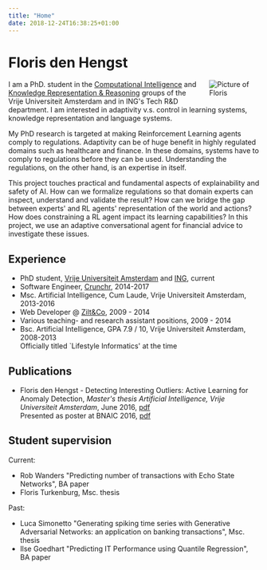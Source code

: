 ```yaml
---
title: "Home"
date: 2018-12-24T16:38:25+01:00
---
```


# Floris den Hengst
<img src="/imgs/flopic.jpg" style="max-width:20%;min-width:40px;float:right;padding:0 0 1em 1em;" alt="Picture of Floris" />

I am a PhD. student in the [Computational Intelligence](https://www.cs.vu.nl/ci/) and [Knowledge
Representation & Reasoning](https://krr.cs.vu.nl/) groups of the Vrije Universiteit Amsterdam and
in ING's Tech R&D department. I am interested in adaptivity v.s. control in learning systems,
knowledge representation and language systems.

My PhD research is targeted at making Reinforcement Learning agents comply to regulations.
Adaptivity can be of huge benefit in highly regulated domains such as healthcare and finance. In
these domains, systems have to comply to regulations before they can be used. Understanding the
regulations, on the other hand, is an expertise in itself.

This project touches practical and fundamental aspects of explainability and safety of AI.  How
can we formalize regulations so that domain experts can inspect, understand and validate the
result? How can we bridge the gap between experts' and RL agents' representation of the world and
actions? How does constraining a RL agent impact its learning capabilities? In this project, we
use an adaptive conversational agent for financial advice to investigate these issues.

## Experience
* PhD student, [Vrije Universiteit
  Amsterdam](https://www.cs.vu.nl/ci/index.php/constrained-reinforcement-learning-for-personalization-in-highly-regulated-domains/) and [ING](https://www.ing.com/), current
* Software Engineer, [Crunchr](https://www.crunchrapps.com), 2014-2017
* Msc. Artificial Intelligence, Cum Laude, Vrije Universiteit Amsterdam, 2013-2016
* Web Developer @ [Zilt&Co](https://www.ziltenco.nl), 2009 - 2014
* Various teaching- and research assistant positions, 2009 - 2014
* Bsc. Artificial Intelligence, GPA 7.9 / 10, Vrije Universiteit Amsterdam, 2008-2013   
  Officially titled `Lifestyle Informatics' at the time

## Publications
* Floris den Hengst - Detecting Interesting Outliers: Active Learning for Anomaly Detection,
_Master's thesis Artificial Intelligence, Vrije Universiteit Amsterdam_, June 2016,
[pdf](publications/masterthesis_floris_den_hengst.pdf)  
  Presented as poster at BNAIC 2016, [pdf](publications/bnaic17poster.pdf)


## Student supervision
Current:

* Rob Wanders "Predicting number of transactions with Echo State Networks", BA paper
* Floris Turkenburg, Msc. thesis

Past:

* Luca Simonetto "Generating spiking time series with Generative Adversarial Networks: an application on banking transactions", Msc. thesis
* Ilse Goedhart "Predicting IT Performance using Quantile Regression", BA paper
